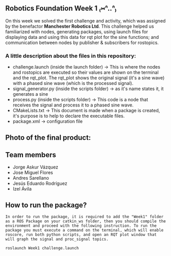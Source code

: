 ## Robotics Foundation Week 1 ₍⑅ᐢ..ᐢ₎
On this week we solved the first challenge and activity, which was assigned by the benefactor **Manchester Robotics Ltd**. This challenge helped us familiarized with nodes, generating packages, using launch files for displaying data and using this data for rqt plot for the sine functions; and communication between nodes by publisher & subscribers for rostopics. 

### A little description about the files in this repository:
- challenge.launch (inside the launch folder) -> This is where the nodes and rostopics are executed so their values are shown on the terminal and the rqt_plot. The rqt_plot shows the original signal (it's a sine wave) with a phased sine wave (which is the processed signal).
- signal_generator.py (inside the scripts folder) -> as it's name states it, it generates a sine 
- process.py (inside the scripts folder) -> This code is a node that receives the signal and process it to a phased sine wave.
- CMakeLists.txt -> This document is made when a package is created, it's purpose is to help to declare the executable files.
- package.xml -> configuration file

## Photo of the final product:

## Team members
- Jorge Askur Vázquez
- Jose Miguel Flores
- Andres Sarellano 
- Jesús Eduardo Rodríguez 
- Izel Ávila

## How to run the package?
    In order to run the package, it is required to add the "Week1" folder as a ROS Package on your catkin_ws folder, then you should compile the environment and proceed with the following instruction. To run the package you must execute a command on the terminal, which will enable roscore, run both python scripts, and open an RQT plot window that will graph the signal and proc_signal topics.

    roslaunch Week1 challenge.launch